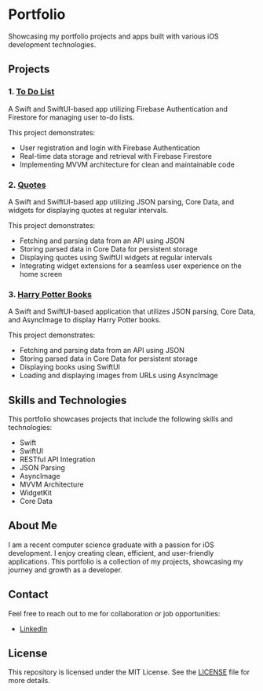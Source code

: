 # Portfolio

Showcasing my portfolio projects and apps built with various iOS development technologies.

## Projects

### 1. [To Do List](ToDoList)

A Swift and SwiftUI-based app utilizing Firebase Authentication and Firestore for managing user to-do lists. 

This project demonstrates:

- User registration and login with Firebase Authentication
- Real-time data storage and retrieval with Firebase Firestore
- Implementing MVVM architecture for clean and maintainable code

### 2. [Quotes](Quotes)

A Swift and SwiftUI-based app utilizing JSON parsing, Core Data, and widgets for displaying quotes at regular intervals.

This project demonstrates:

- Fetching and parsing data from an API using JSON
- Storing parsed data in Core Data for persistent storage
- Displaying quotes using SwiftUI widgets at regular intervals
- Integrating widget extensions for a seamless user experience on the home screen

### 3. [Harry Potter Books](HarryPotter)

A Swift and SwiftUI-based application that utilizes JSON parsing, Core Data, and AsyncImage to display Harry Potter books.

This project demonstrates:

- Fetching and parsing data from an API using JSON
- Storing parsed data in Core Data for persistent storage
- Displaying books using SwiftUI
- Loading and displaying images from URLs using AsyncImage

## Skills and Technologies

This portfolio showcases projects that include the following skills and technologies:

- Swift
- SwiftUI
- RESTful API Integration
- JSON Parsing
- AsyncImage
- MVVM Architecture
- WidgetKit
- Core Data
  
## About Me

I am a recent computer science graduate with a passion for iOS development. I enjoy creating clean, efficient, and user-friendly applications. This portfolio is a collection of my projects, showcasing my journey and growth as a developer.

## Contact

Feel free to reach out to me for collaboration or job opportunities:

- [LinkedIn](https://www.linkedin.com/in/tamas-scheuring-8083a222a/)

## License

This repository is licensed under the MIT License. See the [LICENSE](LICENSE) file for more details.
